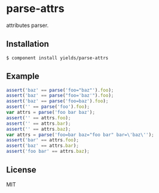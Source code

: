 
# parse-attrs

  attributes parser.

## Installation

    $ component install yields/parse-attrs

## Example

```js
assert('baz' == parse('foo="baz"').foo);
assert('baz' == parse("foo='baz'").foo);
assert('baz' == parse('foo=baz').foo);
assert('' == parse('foo').foo);
var attrs = parse('foo bar baz');
assert('' == attrs.foo);
assert('' == attrs.bar);
assert('' == attrs.baz);
var attrs = parse('foo=bar baz="foo bar" bar=\'baz\'');
assert('bar' == attrs.foo);
assert('baz' == attrs.bar);
assert('foo bar' == attrs.baz);
```

   

## License

  MIT
